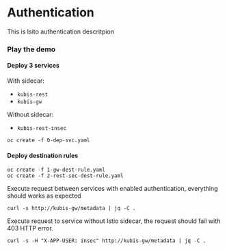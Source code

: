 # Authentication 
This is Isito authentication descritpion 

### Play the demo 

#### Deploy 3 services 
With sidecar: 
- `kubis-rest` 
- `kubis-gw`

Without sidecar:
- `kubis-rest-insec`

```
oc create -f 0-dep-svc.yaml
```

#### Deploy destination rules
```
oc create -f 1-gw-dest-rule.yaml
oc create -f 2-rest-sec-dest-rule.yaml
```


Execute request between services with enabled authentication, everything should works as expected 

`curl -s http://kubis-gw/metadata | jq -C .` 

Execute request to service without Istio sidecar, the request should fail with 403 HTTP error. 

`curl -s -H "X-APP-USER: insec" http://kubis-gw/metadata | jq -C .` 


